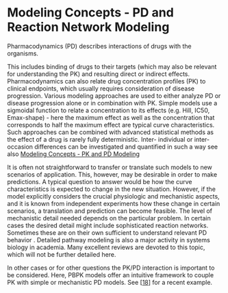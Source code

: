 # Modeling Concepts - PD and Reaction Network Modeling‌

Pharmacodynamics (PD) describes interactions of drugs with the organisms.

This includes binding of drugs to their targets (which may also be relevant for understanding the PK) and resulting direct or indirect effects. Pharmacodynamics can also relate drug concentration profiles (PK) to clinical endpoints, which usually requires consideration of disease progression. Various modeling approaches are used to either analyze PD or disease progression alone or in combination with PK. Simple models use a sigmoidal function to relate a concentration to its effects (e.g. Hill, IC50, Emax-shape) - here the maximum effect as well as the concentration that corresponds to half the maximum effect are typical curve characteristics. Such approaches can be combined with advanced statistical methods as the effect of a drug is rarely fully deterministic. Inter- individual or inter-occasion differences can be investigated and quantified in such a way see also [Modeling Concepts - PK and PD Modeling](02-modeling-concepts-pk-and-pd-modeling.md)

It is often not straightforward to transfer or translate such models to new scenarios of application. This, however, may be desirable in order to make predictions. A typical question to answer would be how the curve characteristics is expected to change in the new situation. However, if the model explicitly considers the crucial physiologic and mechanistic aspects, and it is known from independent experiments how these change in certain scenarios, a translation and prediction can become feasible. The level of mechanistic detail needed depends on the particular problem. In certain cases the desired detail might include sophisticated reaction networks. Sometimes these are on their own sufficient to understand relevant PD behavior . Detailed pathway modeling is also a major activity in systems biology in academia. Many excellent reviews are devoted to this topic, which will not be further detailed here.

In other cases or for other questions the PK/PD interaction is important to be considered. Here, PBPK models offer an intuitive framework to couple PK with simple or mechanistic PD models. See \[[18](../references.md#18)\] for a recent example.